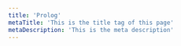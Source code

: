 ```yaml
---
title: 'Prolog'
metaTitle: 'This is the title tag of this page'
metaDescription: 'This is the meta description'
---
```

